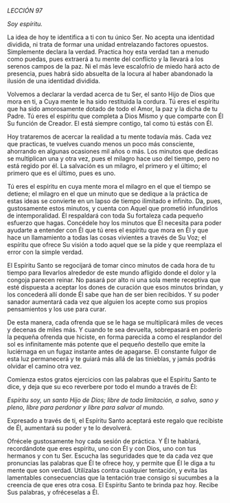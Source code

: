 *LECCIÓN 97*

*Soy espíritu.*

La idea de hoy te identifica a ti con tu único Ser. No acepta una identidad dividida, ni trata de formar una unidad entrelazando factores opuestos. Simplemente declara la verdad. Practica hoy esta verdad tan a menudo como puedas, pues extraerá a tu mente del conflicto y la llevará a los serenos campos de la paz. Ni el más leve escalofrío de miedo hará acto de presencia, pues habrá sido absuelta de la locura al haber abandonado la ilusión de una identidad dividida.

Volvemos a declarar la verdad acerca de tu Ser, el santo Hijo de Dios que mora en ti, a Cuya mente le ha sido restituida la cordura. Tú eres el espíritu que ha sido amorosamente dotado de todo el Amor, la paz y la dicha de tu Padre. Tú eres el espíritu que completa a Dios Mismo y que comparte con Él Su función de Creador. El está siempre contigo, tal como tú estás con Él.

Hoy trataremos de acercar la realidad a tu mente todavía más. Cada vez que practicas, te vuelves cuando menos un poco más consciente, ahorrando en algunas ocasiones mil años o más. Los minutos que dedicas se multiplican una y otra vez, pues el milagro hace uso del tiempo, pero no está regido por él. La salvación es un milagro, el primero y el último; el primero que es el último, pues es uno.

Tú eres el espíritu en cuya mente mora el milagro en el que el tiempo se detiene; el milagro en el que un minuto que se dedique a la práctica de estas ideas se convierte en un lapso de tiempo ilimitado e infinito. Da, pues, gustosamente estos minutos, y cuenta con Aquel que prometió infundirlos de intemporalidad. Él respaldará con toda Su fortaleza cada pequeño esfuerzo que hagas. Concédele hoy los minutos que Él necesita para poder ayudarte a entender con Él que tú eres el espíritu que mora en Él y que hace un llamamiento a todas las cosas vivientes a través de Su Voz; el espíritu que ofrece Su visión a todo aquel que se la pide y que reemplaza el error con la simple verdad.

El Espíritu Santo se regocijará de tomar cinco minutos de cada hora de tu tiempo para llevarlos alrededor de este mundo afligido donde el dolor y la congoja parecen reinar. No pasará por alto ni una sola mente receptiva que esté dispuesta a aceptar los dones de curación que esos minutos brindan, y los concederá allí donde Él sabe que han de ser bien recibidos. Y su poder sanador aumentará cada vez que alguien los acepte como sus propios pensamientos y los use para curar.

De esta manera, cada ofrenda que se le haga se multiplicará miles de veces y decenas de miles más. Y cuando te sea devuelta, sobrepasará en poderío la pequeña ofrenda que hiciste, en forma parecida a como el resplandor del sol es infinitamente más potente que el pequeño destello que emite la luciérnaga en un fugaz instante antes de apagarse. El constante fulgor de esta luz permanecerá y te guiará más allá de las tinieblas, y jamás podrás olvidar el camino otra vez.

Comienza estos gratos ejercicios con las palabras que el Espíritu Santo te dice, y deja que su eco reverbere por todo el mundo a través de Él:

_Espíritu soy, un santo Hijo de Dios; libre de toda limitación, a salvo, sano y pleno, libre para perdonar y libre para salvar al mundo._

Expresado a través de ti, el Espíritu Santo aceptará este regalo que recibiste de Él, aumentará su poder y te lo devolverá.

Ofrécele gustosamente hoy cada sesión de práctica. Y Él te hablará, recordándote que eres espíritu, uno con Él y con Dios, uno con tus hermanos y con tu Ser. Escucha las seguridades que te da cada vez que pronuncias las palabras que Él te ofrece hoy, y permite que Él le diga a tu mente que son verdad. Utilízalas contra cualquier tentación, y evita las lamentables consecuencias que la tentación trae consigo si sucumbes a la creencia de que eres otra cosa. El Espíritu Santo te brinda paz hoy. Recibe Sus palabras, y ofréceselas a Él.